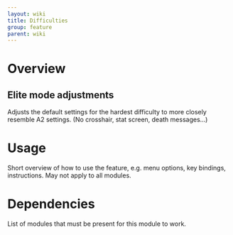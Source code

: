 ```yaml
---
layout: wiki
title: Difficulties
group: feature
parent: wiki
---
```

# Overview
## Elite mode adjustments
Adjusts the default settings for the hardest difficulty to more closely resemble A2 settings. (No crosshair, stat screen, death messages...)

# Usage
Short overview of how to use the feature, e.g. menu options, key bindings, 
instructions. May not apply to all modules.

# Dependencies
List of modules that must be present for this module to work.
